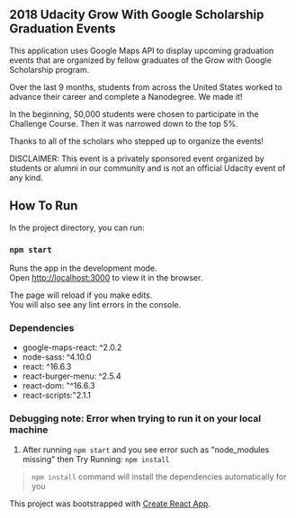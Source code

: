 ## 2018 Udacity Grow With Google Scholarship Graduation Events

This application uses Google Maps API to display upcoming graduation events that are organized by fellow graduates
of the Grow with Google Scholarship program.

Over the last 9 months, students from across the United States worked to advance their career and complete a Nanodegree. We made it!

In the beginning, 50,000 students were chosen to participate in the Challenge Course. Then it was narrowed down to the top 5%.

Thanks to all of the scholars who stepped up to organize the events! 

DISCLAIMER: This event is a privately sponsored event organized by students or alumni in our community and is not an official Udacity event of any kind.

## How To Run

In the project directory, you can run:

### `npm start`

Runs the app in the development mode.<br>
Open [http://localhost:3000](http://localhost:3000) to view it in the browser.

The page will reload if you make edits.<br>
You will also see any lint errors in the console.

### Dependencies
* google-maps-react: ^2.0.2
* node-sass: ^4.10.0
* react: ^16.6.3
* react-burger-menu: ^2.5.4
* react-dom: "^16.6.3
* react-scripts:"2.1.1

### Debugging note: Error when trying to run it on your local machine
1) After running `npm start` and you see error such as "node_modules missing" then Try Running: `npm install`
> `npm install` command will install the dependencies automatically for you

This project was bootstrapped with [Create React App](https://github.com/facebook/create-react-app).
